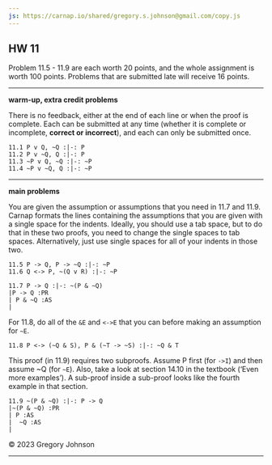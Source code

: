 ```yaml
---
js: https://carnap.io/shared/gregory.s.johnson@gmail.com/copy.js
--- 
```


## HW 11

Problem 11.5 - 11.9 are each worth 20 points, and the whole assignment is worth 100 points. Problems that are submitted late will receive 16 points.

---

**warm-up, extra credit problems**

There is no feedback, either at the end of each line or when the proof is complete. Each can be submitted at any time (whether it is complete or incomplete, **correct or incorrect**), and each can only be submitted once.

~~~{.ProofChecker .JohnsonSL options="fonts tabindent render exam" guides="fitch" feedback="none" points="1" late-credit="1"}
11.1 P v Q, ~Q :|-: P
11.2 P v ~Q, Q :|-: P
11.3 ~P v Q, ~Q :|-: ~P
11.4 ~P v ~Q, Q :|-: ~P
~~~

---

**main problems**

You are given the assumption or assumptions that you need in 11.7 and 11.9. Carnap formats the lines containing the assumptions that you are given with a single space for the indents. Ideally, you should use a tab space, but to do that in these two proofs, you need to change the single spaces to tab spaces. Alternatively, just use single spaces for all of your indents in those two. 

~~~{.ProofChecker .JohnsonSL options="fonts tabindent resize" guides="fitch" points="20" late-credit="16"}
11.5 P -> Q, P -> ~Q :|-: ~P
11.6 Q <-> P, ~(Q v R) :|-: ~P 
~~~

~~~{.ProofChecker .JohnsonSL options="fonts tabindent resize" guides="fitch" points="20" late-credit="16"}
11.7 P -> Q :|-: ~(P & ~Q)
|P -> Q :PR
| P & ~Q :AS
| 
~~~

For 11.8, do all of the `&E` and `<->E` that you can before making an assumption for `~E`.

~~~{.ProofChecker .JohnsonSL options="fonts tabindent render resize" guides="fitch" points="20" late-credit="16"}
11.8 P <-> (~Q & S), P & (~T -> ~S) :|-: ~Q & T 
~~~

This proof (in 11.9) requires two subproofs. Assume P first (for `->I`) and then assume ~Q (for `~E`). Also, take a look at section 14.10 in the textbook (&lsquo;Even more examples&rsquo;). A sub-proof inside a sub-proof looks like the fourth example in that section. 

~~~{.ProofChecker .JohnsonSL options="fonts tabindent render resize" guides="fitch" points="20" late-credit="16"}
11.9 ~(P & ~Q) :|-: P -> Q 
|~(P & ~Q) :PR
| P :AS
|  ~Q :AS
|  
~~~

&copy; 2023 Gregory Johnson 
 
---